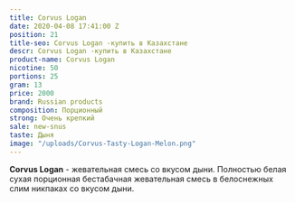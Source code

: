 ```yaml
---
title: Corvus Logan
date: 2020-04-08 17:41:00 Z
position: 21
title-seo: Corvus Logan -купить в Казахстане
descr: Corvus Logan -купить в Казахстане
product-name: Corvus Logan
nicotine: 50
portions: 25
gram: 13
price: 2000
brand: Russian products
composition: Порционный
strong: Очень крепкий
sale: new-snus
taste: Дыня
image: "/uploads/Corvus-Tasty-Logan-Melon.png"
---
```


**Corvus Logan** - жевательная смесь со вкусом дыни.
Полностью белая сухая порционная бестабачная жевательная смесь в белоснежных слим никпаках со вкусом дыни.